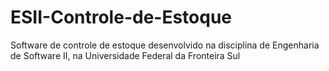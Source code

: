 # ESII-Controle-de-Estoque
Software de controle de estoque desenvolvido na disciplina de Engenharia de Software II, na Universidade Federal da Fronteira Sul
